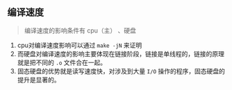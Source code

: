 ## 编译速度

> 编译速度的影响条件有 cpu（主） 、硬盘

1. cpu对编译速度影响可以通过 `make -jN` 来证明 
2. 而硬盘对编译速度的影响主要体现在链接阶段，链接是单线程的，链接的原理就是把不同的 `.o` 文件合在一起。
3. 固态硬盘的优势就是读写速度快，对涉及到大量 `I/O` 操作的程序，固态硬盘的提升是显著的。